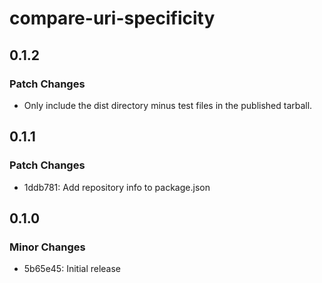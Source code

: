 # compare-uri-specificity

## 0.1.2

### Patch Changes

- Only include the dist directory minus test files in the published tarball.

## 0.1.1

### Patch Changes

- 1ddb781: Add repository info to package.json

## 0.1.0

### Minor Changes

- 5b65e45: Initial release
